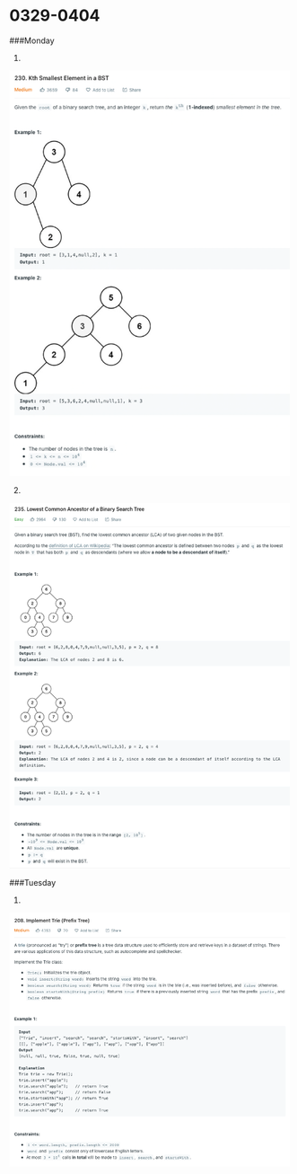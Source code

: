 # 0329-0404

###Monday

1. 
<img src="img/230.png" alt="leetcode_230" width="500">

2.
<img src="img/235.png" alt="leetcode_235" width="500">


###Tuesday

1.
<img src="img/208.png" alt="leetcode_208" width="500">